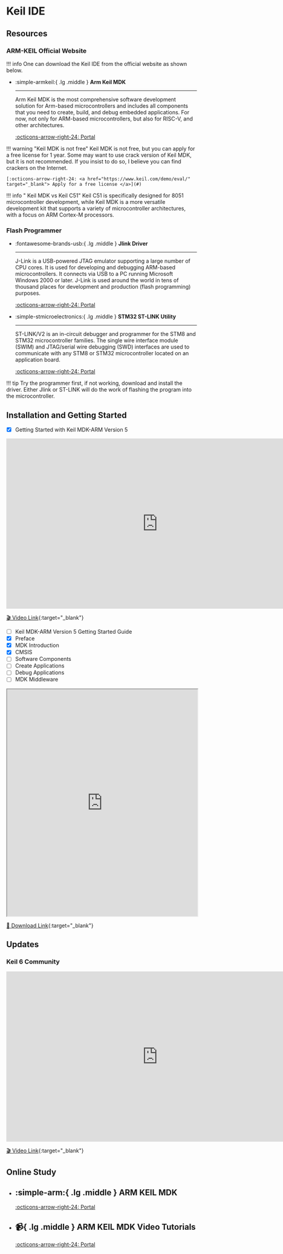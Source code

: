 # Keil IDE

## Resources

### ARM-KEIL Official Website
!!! info
    One can download the Keil IDE from the official website as shown below.

<div class="grid cards" markdown>

-  :simple-armkeil:{ .lg .middle } __Arm Keil MDK__

    ---

    Arm Keil MDK is the most comprehensive software development solution for Arm-based microcontrollers and includes all components that you need to create, build, and debug embedded applications. For now, not only for ARM-based microcontrollers, but also for RISC-V, and other architectures.

    [:octicons-arrow-right-24: <a href="https://www.keil.com/demo/eval/arm.htm" target="_blank"> Portal </a>](#)

</div>

!!! warning "Keil MDK is not free"
    Keil MDK is not free, but you can apply for a free license for 1 year. Some may want to use crack version of Keil MDK, but it is not recommended. If you insist to do so, I believe you can find crackers on the Internet.

    [:octicons-arrow-right-24: <a href="https://www.keil.com/demo/eval/" target="_blank"> Apply for a free license </a>](#)

!!! info " Keil MDK vs Keil C51"
    Keil C51 is specifically designed for 8051 microcontroller development, while Keil MDK is a more versatile development kit that supports a variety of microcontroller architectures, with a focus on ARM Cortex-M processors.

### Flash Programmer
<div class="grid cards" markdown>

-  :fontawesome-brands-usb:{ .lg .middle } __Jlink Driver__

    ---

    J-Link is a USB-powered JTAG emulator supporting a large number of CPU cores. It is used for developing and debugging ARM-based microcontrollers. It connects via USB to a PC running Microsoft Windows 2000 or later. J-Link is used around the world in tens of thousand places for development and production (flash programming) purposes.

    [:octicons-arrow-right-24: <a href="https://www.segger.com/downloads/jlink/" target="_blank"> Portal </a>](#)


-  :simple-stmicroelectronics:{ .lg .middle } __STM32 ST-LINK Utility__

    ---

    ST-LINK/V2 is an in-circuit debugger and programmer for the STM8 and STM32 microcontroller families. The single wire interface module (SWIM) and JTAG/serial wire debugging (SWD) interfaces are used to communicate with any STM8 or STM32 microcontroller located on an application board.

    [:octicons-arrow-right-24: <a href="https://www.st.com/en/development-tools/stsw-link004.html" target="_blank"> Portal </a>](#)

</div>

!!! tip
    Try the programmer first, if not working, download and install the driver. Either Jlink or ST-LINK will do the work of flashing the program into the microcontroller.

## Installation and Getting Started

- [x] Getting Started with Keil MDK-ARM Version 5

<iframe width="800" height="450" src="https://www.youtube.com/embed/d_O2tu5CMbQ" frameborder="0" allow="accelerometer; autoplay; clipboard-write; encrypted-media; gyroscope; picture-in-picture" allowfullscreen></iframe>

[🎬️ Video Link](https://www.youtube.com/embed/d_O2tu5CMbQ){:target="_blank"}

- [ ] Keil MDK-ARM Version 5 Getting Started Guide
- [x] Preface 
- [x] MDK Introduction
- [x] CMSIS 
- [ ] Software Components
- [ ] Create Applications
- [ ] Debug Applications
- [ ] MDK Middleware

<iframe src="https://www.keil.com//support/man/docs/mdk_gs/gs_MDK5_5_en.pdf" width="100%" height="600px"></iframe>

[📄 Download Link](https://www.keil.com/support/man/docs/mdk_gs/){:target="_blank"}

## Updates

### Keil 6 Community

<iframe width="800" height="450" src="https://armkeil.blob.core.windows.net/developer/Files/videos/KeilMDK/MDK-CommunityIntro.mp4" frameborder="0" allow="accelerometer; clipboard-write; encrypted-media; gyroscope; picture-in-picture" allowfullscreen></iframe>

[🎬️ Video Link](https://armkeil.blob.core.windows.net/developer/Files/videos/KeilMDK/MDK-CommunityIntro.mp4){:target="_blank"}

## Online Study
<div class="grid cards" markdown>

-  :simple-arm:{ .lg .middle } __ARM KEIL MDK__
    ---

    [:octicons-arrow-right-24: <a href="https://developer.arm.com/Tools%20and%20Software/Keil%20MDK" target="_blank"> Portal </a>](#)

-  :video_camera:{ .lg .middle } __ARM KEIL MDK Video Tutorials__
    ---

    [:octicons-arrow-right-24: <a href="https://developer.arm.com/search#q=keil&f-navigationhierarchiescontenttype=Video%20Tutorial" target="_blank"> Portal </a>](#)

</div>